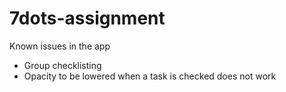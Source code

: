 # 7dots-assignment

Known issues in the app
- Group checklisting
- Opacity to be lowered when a task is checked does not work

